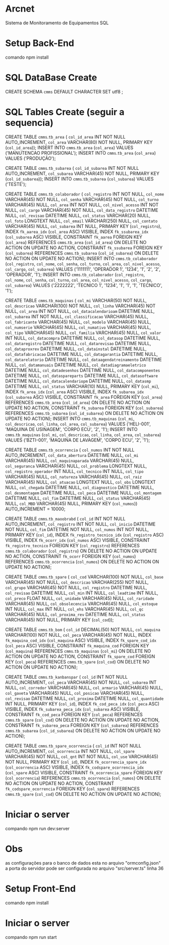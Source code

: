 # Arcnet
Sistema de Monitoramento de Equipamentos
SQL


# Setup Back-End
comando npm install

# SQL DataBase Create
CREATE SCHEMA `cmms` DEFAULT CHARACTER SET utf8 ;

# SQL Tables Create (seguir a sequencia)
CREATE TABLE `cmms`.`tb_area` (
  `col_id_area` INT NOT NULL AUTO_INCREMENT,
  `col_area` VARCHAR(80) NOT NULL,
  PRIMARY KEY (`col_id_area`));
INSERT INTO `cmms`.`tb_area` (`col_area`) VALUES ('MANUTENCAO PROFISSIONAL');
INSERT INTO `cmms`.`tb_area` (`col_area`) VALUES ('PRODUÇÃO');


CREATE TABLE `cmms`.`tb_subarea` (
  `col_id_subarea` INT NOT NULL AUTO_INCREMENT,
  `col_subarea` VARCHAR(45) NOT NULL,
  PRIMARY KEY (`col_id_subarea`));
INSERT INTO `cmms`.`tb_subarea` (`col_subarea`) VALUES ('TESTE');

CREATE TABLE `cmms`.`tb_colaborador` (
  `col_registro` INT NOT NULL,
  `col_nome` VARCHAR(45) NOT NULL,
  `col_senha` VARCHAR(45) NOT NULL,
  `col_turno` VARCHAR(45) NULL,
  `col_area` INT NOT NULL,
  `col_nivel_acesso` INT NOT NULL,
  `col_cargo` VARCHAR(45) NOT NULL,
  `col_data_registro` DATETIME NULL,
  `col_revisao` DATETIME NULL,
  `col_status` VARCHAR(20) NULL,
  `col_foto` LONGTEXT NULL,
  `col_email` VARCHAR(250) NULL,
  `col_contato` VARCHAR(45) NULL,
  `col_subarea` INT NULL,
  PRIMARY KEY (`col_registro`),
  INDEX `fk_aarea_idx` (`col_area` ASC) VISIBLE,
  INDEX `fk_ssubarea_idx` (`col_subarea` ASC) VISIBLE,
  CONSTRAINT `fk_aarea`
    FOREIGN KEY (`col_area`)
    REFERENCES `cmms`.`tb_area` (`col_id_area`)
    ON DELETE NO ACTION
    ON UPDATE NO ACTION,
  CONSTRAINT `fk_ssubarea`
    FOREIGN KEY (`col_subarea`)
    REFERENCES `cmms`.`tb_subarea` (`col_id_subarea`)
    ON DELETE NO ACTION
    ON UPDATE NO ACTION);
INSERT INTO `cmms`.`tb_colaborador` (`col_registro`, `col_nome`, `col_senha`, `col_turno`, `col_area`, `col_nivel_acesso`, `col_cargo`, `col_subarea`) VALUES ('1111111', 'OPERADOR 1', '1234', '1', '2', '2', 'OPERADOR', '1');
INSERT INTO `cmms`.`tb_colaborador` (`col_registro`, `col_nome`, `col_senha`, `col_turno`, `col_area`, `col_nivel_acesso`, `col_cargo`, `col_subarea`) VALUES ('2222222', 'TECNICO 1', '1234', '1', '1', '1', 'TECNICO', '1');


CREATE TABLE `cmms`.`tb_maquinas` (
  `col_mi` VARCHAR(50) NOT NULL,
  `col_descricao` VARCHAR(100) NOT NULL,
  `col_linha` VARCHAR(45) NOT NULL,
  `col_area` INT NOT NULL,
  `col_datacalendarioam` DATETIME NULL,
  `col_subarea` INT NOT NULL,
  `col_classificacao` VARCHAR(45) NULL,
  `col_fabricante` VARCHAR(45) NULL,
  `col_modelo` VARCHAR(45) NULL,
  `col_numserie` VARCHAR(45) NULL,
  `col_numativo` VARCHAR(45) NULL,
  `col_tipo` VARCHAR(45) NULL,
  `col_familia` VARCHAR(45) NULL,
  `col_valor` INT NULL,
  `col_datacompra` DATETIME NULL,
  `col_datasop` DATETIME NULL,
  `col_dataregistro` DATETIME NULL,
  `col_datarevisao` DATETIME NULL,
  `col_dataproxrev` DATETIME NULL,
  `col_datainstal` DATETIME NULL,
  `col_datafabricacao` DATETIME NULL,
  `col_datagarantia` DATETIME NULL,
  `col_datarelatorio` DATETIME NULL,
  `col_dataagendatreinamento` DATETIME NULL,
  `col_datamanuais` DATETIME NULL,
  `col_datadiagramaeletrico` DATETIME NULL,
  `col_datadesenhos` DATETIME NULL,
  `col_datacomponentes` DATETIME NULL,
  `col_dataspareparts` DATETIME NULL,
  `col_datasoftware` DATETIME NULL,
  `col_datacalendariopm` DATETIME NULL,
  `col_datasmp` DATETIME NULL,
  `col_status` VARCHAR(10) NULL,
  PRIMARY KEY (`col_mi`),
  INDEX `fk_area_idx` (`col_area` ASC) VISIBLE,
  INDEX `fk_subarea_idx` (`col_subarea` ASC) VISIBLE,
  CONSTRAINT `fk_area`
    FOREIGN KEY (`col_area`)
    REFERENCES `cmms`.`tb_area` (`col_id_area`)
    ON DELETE NO ACTION
    ON UPDATE NO ACTION,
  CONSTRAINT `fk_subarea`
    FOREIGN KEY (`col_subarea`)
    REFERENCES `cmms`.`tb_subarea` (`col_id_subarea`)
    ON DELETE NO ACTION
    ON UPDATE NO ACTION);
INSERT INTO `cmms`.`tb_maquinas` (`col_mi`, `col_descricao`, `col_linha`, `col_area`, `col_subarea`) VALUES ('HELI-001', 'MAQUINA DE USINAGEM', 'CORPO ECU', '2', '1');
INSERT INTO `cmms`.`tb_maquinas` (`col_mi`, `col_descricao`, `col_linha`, `col_area`, `col_subarea`) VALUES ('BZTI-001', 'MAQUINA DE LAVAGEM', 'CORPO ECU', '2', '1');


CREATE TABLE `cmms`.`tb_ocorrencia` (
  `col_numos` INT NOT NULL AUTO_INCREMENT,
  `col_data_abertura` DATETIME NULL,
  `col_mi` VARCHAR(45) NULL,
  `col_maquinaparada` VARCHAR(45) NULL,
  `col_seguranca` VARCHAR(45) NULL,
  `col_problema` LONGTEXT NULL,
  `col_registro_operador` INT NULL,
  `col_tecnico` INT NULL,
  `col_tipo` VARCHAR(45) NULL,
  `col_natureza` VARCHAR(45) NULL,
  `col_raiz` VARCHAR(45) NULL,
  `col_atuacao` LONGTEXT NULL,
  `col_obs` LONGTEXT NULL,
  `col_chegada` DATETIME NULL,
  `col_diagnostico` DATETIME NULL,
  `col_desmontagem` DATETIME NULL,
  `col_peca` DATETIME NULL,
  `col_montagem` DATETIME NULL,
  `col_fim` DATETIME NULL,
  `col_status` VARCHAR(45) NULL,
  `col_MBD` VARCHAR(45) NULL,
  PRIMARY KEY (`col_numos`)) AUTO_INCREMENT = 10000;


CREATE TABLE `cmms`.`tb_maoobrabd` (
  `col_id` INT NOT NULL AUTO_INCREMENT,
  `col_registro` INT NOT NULL,
  `col_inicio` DATETIME NOT NULL,
  `col_fim` DATETIME NOT NULL,
  `col_numos` INT NOT NULL,
  PRIMARY KEY (`col_id`),
  INDEX `fk_registro_tecnico_idx` (`col_registro` ASC) VISIBLE,
  INDEX `fk_ocorr_idx` (`col_numos` ASC) VISIBLE,
  CONSTRAINT `fk_registro_tecnico`
    FOREIGN KEY (`col_registro`)
    REFERENCES `cmms`.`tb_colaborador` (`col_registro`)
    ON DELETE NO ACTION
    ON UPDATE NO ACTION,
  CONSTRAINT `fk_ocorr`
    FOREIGN KEY (`col_numos`)
    REFERENCES `cmms`.`tb_ocorrencia` (`col_numos`)
    ON DELETE NO ACTION
    ON UPDATE NO ACTION);

CREATE TABLE `cmms`.`tb_spare` (
  `col_cod` VARCHAR(100) NOT NULL,
  `col_base` VARCHAR(45) NOT NULL,
  `col_descricao` VARCHAR(255) NOT NULL,
  `col_grupo` VARCHAR(45) NOT NULL,
  `col_registro` DATETIME NULL,
  `col_revisao` DATETIME NULL,
  `col_min` INT NULL,
  `col_leadtime` INT NULL,
  `col_preco` FLOAT NULL,
  `col_unidade` VARCHAR(45) NULL,
  `col_raridade` VARCHAR(45) NULL,
  `col_obsolecencia` VARCHAR(45) NULL,
  `col_estoque` INT NULL,
  `col_max` INT NULL,
  `col_ehs` VARCHAR(45) NULL,
  `col_qc` VARCHAR(45) NULL,
  `col_proxima_rev` DATETIME NULL,
  `col_status` VARCHAR(45) NOT NULL,
  PRIMARY KEY (`col_cod`));

CREATE TABLE `cmms`.`tb_bom` (
  `col_id` DECIMAL(50) NOT NULL,
  `col_maquina` VARCHAR(100) NOT NULL,
  `col_peca` VARCHAR(45) NOT NULL,
  INDEX `fk_maquina_cod_idx` (`col_maquina` ASC) VISIBLE,
  INDEX `fk_spare_cod_idx` (`col_peca` ASC) VISIBLE,
  CONSTRAINT `fk_maquina_cod`
    FOREIGN KEY (`col_maquina`)
    REFERENCES `cmms`.`tb_maquinas` (`col_mi`)
    ON DELETE NO ACTION
    ON UPDATE NO ACTION,
  CONSTRAINT `fk_spare_cod`
    FOREIGN KEY (`col_peca`)
    REFERENCES `cmms`.`tb_spare` (`col_cod`)
    ON DELETE NO ACTION
    ON UPDATE NO ACTION);

CREATE TABLE `cmms`.`tb_kanbanspar` (
  `col_id` INT NOT NULL AUTO_INCREMENT,
  `col_peca` VARCHAR(45) NOT NULL,
  `col_subarea` INT NULL,
  `col_corredor` VARCHAR(45) NULL,
  `col_armario` VARCHAR(45) NULL,
  `col_gaveta` VARCHAR(45) NULL,
  `col_posicao` VARCHAR(45) NULL,
  `col_revisao` DATETIME NULL,
  `col_proxima` DATETIME NULL,
  `col_quantidade` INT NULL,
  PRIMARY KEY (`col_id`),
  INDEX `fk_cod_peca_idx` (`col_peca` ASC) VISIBLE,
  INDEX `fk_subarea_peca_idx` (`col_subarea` ASC) VISIBLE,
  CONSTRAINT `fk_cod_peca`
    FOREIGN KEY (`col_peca`)
    REFERENCES `cmms`.`tb_spare` (`col_cod`)
    ON DELETE NO ACTION
    ON UPDATE NO ACTION,
  CONSTRAINT `fk_subarea_peca`
    FOREIGN KEY (`col_subarea`)
    REFERENCES `cmms`.`tb_subarea` (`col_id_subarea`)
    ON DELETE NO ACTION
    ON UPDATE NO ACTION);


CREATE TABLE `cmms`.`tb_spare_ocorrencia` (
  `col_id` INT NOT NULL AUTO_INCREMENT,
  `col_ocorrencia` INT NOT NULL,
  `col_spare` VARCHAR(45) NOT NULL,
  `col_qnt` INT NOT NULL,
  `col_use` VARCHAR(45) NOT NULL,
  PRIMARY KEY (`col_id`),
  INDEX `fk_ocorrencia_spare_idx` (`col_ocorrencia` ASC) VISIBLE,
  INDEX `fk_codspare_ocorrencia_idx` (`col_spare` ASC) VISIBLE,
  CONSTRAINT `fk_ocorrencia_spare`
    FOREIGN KEY (`col_ocorrencia`)
    REFERENCES `cmms`.`tb_ocorrencia` (`col_numos`)
    ON DELETE NO ACTION
    ON UPDATE NO ACTION,
  CONSTRAINT `fk_codspare_ocorrencia`
    FOREIGN KEY (`col_spare`)
    REFERENCES `cmms`.`tb_spare` (`col_cod`)
    ON DELETE NO ACTION
    ON UPDATE NO ACTION);


# Iniciar o server 
compando npm run dev:server

# Obs
as configurações para o banco de dados esta no arquivo "ormconfig.json"
a porta do servidor pode ser configurada no arquivo "src/server.ts" linha 36



# Setup Front-End
comando npm install


# Iniciar o server 
compando npm run start
